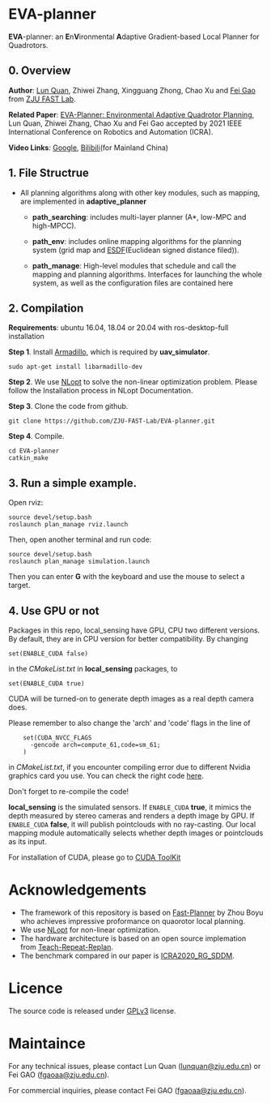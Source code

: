 # EVA-planner

**EVA**-planner: an **E**n**V**ironmental **A**daptive Gradient-based Local Planner for Quadrotors.

## 0. Overview
**Author**: [Lun Quan](http://zju-fast.com/lun-quan/), Zhiwei Zhang, Xingguang Zhong, Chao Xu and [Fei Gao](http://zju-fast.com/fei-gao/) from [ZJU FAST Lab](http://zju-fast.com/).

**Related Paper**: [EVA-Planner: Environmental Adaptive Quadrotor Planning](https://ieeexplore.ieee.org/document/9561759), Lun Quan, Zhiwei Zhang, Chao Xu and Fei Gao accepted by 2021 IEEE International Conference on Robotics and Automation (ICRA).

**Video Links**: [Google](https://www.youtube.com/watch?v=HcwBNcah0eo&t=4s), [Bilibili](https://www.bilibili.com/video/BV1Zz4y1C7rt)(for Mainland China)

## 1. File Structrue
- All planning algorithms along with other key modules, such as mapping, are implemented in **adaptive_planner**
    - **path_searching**: includes multi-layer planner (A*, low-MPC and high-MPCC).

    - **path_env**: includes online mapping algorithms for the planning system (grid map and [ESDF](https://github.com/HKUST-Aerial-Robotics/FIESTA)(Euclidean signed distance filed)). 
    
    - **path_manage**: High-level modules that schedule and call the mapping and planning algorithms. Interfaces for launching the whole system, as well as the configuration files are contained here

## 2. Compilation
**Requirements**: ubuntu 16.04, 18.04 or 20.04 with ros-desktop-full installation

**Step 1**. Install [Armadillo](http://arma.sourceforge.net/), which is required by **uav_simulator**.
```
sudo apt-get install libarmadillo-dev
```

**Step 2**. We use [NLopt](https://nlopt.readthedocs.io/en/latest/NLopt_Installation/) to solve the non-linear optimization problem. Please follow the Installation process in NLopt Documentation.

**Step 3**. Clone the code from github.
```
git clone https://github.com/ZJU-FAST-Lab/EVA-planner.git
```
**Step 4**. Compile.
```
cd EVA-planner
catkin_make
```

## 3. Run a simple example.
Open rviz:
```
source devel/setup.bash
roslaunch plan_manage rviz.launch
```
Then, open another terminal and run code:
```
source devel/setup.bash
roslaunch plan_manage simulation.launch
```
Then you can enter **G** with the keyboard and use the mouse to select a target.

## 4. Use GPU or not
Packages in this repo, local_sensing have GPU, CPU two different versions. By default, they are in CPU version for better compatibility. By changing
 ```
 set(ENABLE_CUDA false)
 ```
in the _CMakeList.txt_ in **local_sensing** packages, to
 ```
 set(ENABLE_CUDA true)
 ```

CUDA will be turned-on to generate depth images as a real depth camera does. 

Please remember to also change the 'arch' and 'code' flags in the line of 
```
    set(CUDA_NVCC_FLAGS 
      -gencode arch=compute_61,code=sm_61;
    ) 
``` 
in _CMakeList.txt_, if you encounter compiling error due to different Nvidia graphics card you use. You can check the right code [here](https://github.com/tpruvot/ccminer/wiki/Compatibility).
 
Don't forget to re-compile the code!

**local_sensing** is the simulated sensors. If ```ENABLE_CUDA``` **true**, it mimics the depth measured by stereo cameras and renders a depth image by GPU. If ```ENABLE_CUDA``` **false**, it will publish pointclouds with no ray-casting. Our local mapping module automatically selects whether depth images or pointclouds as its input.

For installation of CUDA, please go to [CUDA ToolKit](https://developer.nvidia.com/cuda-toolkit)

# Acknowledgements
- The framework of this repository is based on [Fast-Planner](https://github.com/HKUST-Aerial-Robotics/Fast-Planner) by Zhou Boyu who achieves impressive proformance on quaorotor local planning.
- We use [NLopt](https://nlopt.readthedocs.io/en/latest/) for non-linear optimization.
- The hardware architecture is based on an open source implemation from [Teach-Repeat-Replan](https://github.com/HKUST-Aerial-Robotics/Teach-Repeat-Replan).
- The benchmark compared in our paper is [ICRA2020_RG_SDDM](https://github.com/zhl355/ICRA2020_RG_SDDM/tree/code). 

# Licence
The source code is released under [GPLv3](http://www.gnu.org/licenses/) license.

# Maintaince
For any technical issues, please contact Lun Quan (lunquan@zju.edu.cn) or Fei GAO (fgaoaa@zju.edu.cn).

For commercial inquiries, please contact Fei GAO (fgaoaa@zju.edu.cn).
